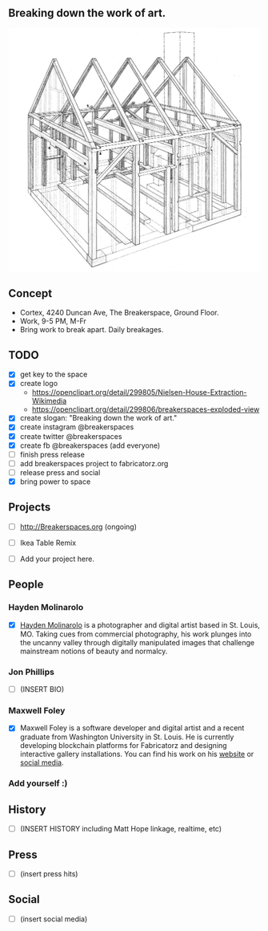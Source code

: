 ## Breaking down the work of art.

![](nielsen-house-wikimedia.jpg?raw=true)

## Concept

- Cortex, 4240 Duncan Ave, The Breakerspace, Ground Floor.
- Work, 9-5 PM, M-Fr
- Bring work to break apart. Daily breakages.

## TODO

- [x] get key to the space
- [x] create logo
  - https://openclipart.org/detail/299805/Nielsen-House-Extraction-Wikimedia
  - https://openclipart.org/detail/299806/breakerspaces-exploded-view
- [x] create slogan: "Breaking down the work of art."
- [x] create instagram @breakerspaces
- [x] create twitter @breakerspaces
- [x] create fb @breakerspaces (add everyone)
- [ ] finish press release
- [ ] add breakerspaces project to fabricatorz.org
- [ ] release press and social
- [x] bring power to space

## Projects

- [ ] http://Breakerspaces.org (ongoing)
- [ ] Ikea Table Remix
- [ ] Add your project here.


## People

### Hayden Molinarolo

- [x] [Hayden Molinarolo](http://www.haydenmolinarolo.com/) is a photographer and digital artist based in St. Louis, MO. Taking cues from commercial photography, his work plunges into the uncanny valley through digitally manipulated images that challenge mainstream notions of beauty and normalcy. 


### Jon Phillips

- [ ] (INSERT BIO)

### Maxwell Foley

- [x] Maxwell Foley is a software developer and digital artist and a recent graduate from Washington University in St. Louis. He is currently developing blockchain platforms for Fabricatorz and designing interactive gallery installations. You can find his work on his [website](http://skwrk.com) or [social media](http://instagram.com/skwrk).

### Add yourself :)


## History

- [ ] (INSERT HISTORY including Matt Hope linkage, realtime, etc)

## Press

- [ ] (insert press hits)

## Social

- [ ] (insert social media)

